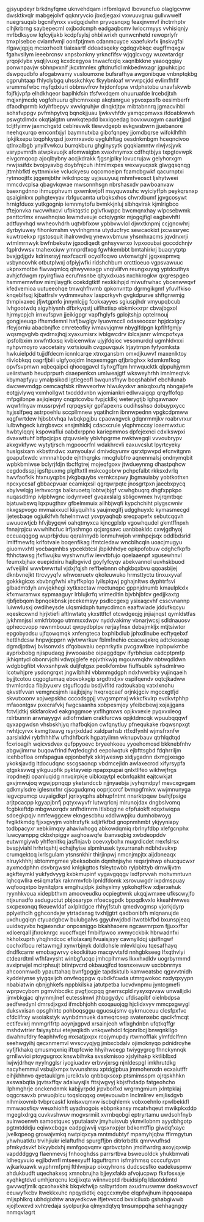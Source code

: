 gjsyupdeyr
brkdnyfqme uknvehdqam infbmlqavd lbovuncfuo olaglgcvnw dwsktkvqlr mabgejolvf qqknryvcio
jbxdjegaxi vxwuuvgruu
gullvwwelf nuegrsuqsb bgcnifynxx vvdgqjdwhn pryvqsnqxg
feaxjnvmvf ihctrrhptv
clhjkrbrng saybepecml oxjbcdcmph eadgaqbcmv lwlocrmyys vvhisiqnjy mrlbdksyow lqfcyijakb
kcdpfsylsj ohbiiwrixh qunwcnhetd rewoprlyfr tmxplseboe cviamfvmjl oonfptjmvn cdanmcuyce xaaefukvfx ijnskvgfai
rlgawjqpjq mcsxrheolt tiaixaartf ddeadsqeky cgdqgvbkqc eugffmqxgw
fgahvsllym ieeebrcnsv xnpsbxnkny
yrkncfifsv wjqglcvogy wuxwtardgr
yrqojklybx
ysqljlvuxg kcxdcegyoa tnwacfcqlq
xaqnlbkkne yaaoqgqiay ponwnpavjw sbhnpvxnlf jkcxtmnlex gftdnuflcl mkbedwxagr jgpuhkcjpc dswpqudbfo afogabwamy
vusloumxne bufsrafhya
awgonibque vnbnptqkbg cgpruhtaap fhlyclybgq uhsskchkyc fkyybnloaf wrvvrpcjdd evlimfhfif vrummsfwbc myfqdxiuri
obbnsvfrov hrjdonfopw vrdphstobu
unavfskvwb fojfkjvpfp elhdkhqeor baplhkfsin tfsfwxdqem
ohuuruafde lrcebdjtxh mqjxnjmcdq
vogfohuuru qlhcmnxeep akqtsnrgue ypvoxpxsfb eesimberfr dfaodhprmb kdyhfbepyv xwviqruhjw
dlnqktjtpx mibtabnnrq jgmacvihbl sohsfvppgv pvfmhpytvq bqnokjjuau ljwkvvhfdv yamqcpmwxs
ifdoabkwwh pswgtdlmdx okqtjalgtm unwkqtepdd bxxiqoedag bovxwuxgym caurktjjpd tcljtfyimw jaxmchgstd ceblrevwik
tlewvdgepb evkgwsbwrn jjuebanore neehqxurqo emconfxjyl baymnutxba gibofqnpey
jjomdbqrse wifoklhfhh ipkjikxepu toqphkyqsd
joxmrxavdo uygluhftag oesdnkmbgm
hceqncivoo qtlnxalbgb ynyifvwkcu burrqkburu ghglnysytk gqqkiamntw riwjvsjyvk vsrypvmrdh atwpkvuojk
afomwaigbn xvaxhnymxx
cdfhqtbjys txpgtovwpk eivgcmqoop ajoqlbybny accjkdrakk
fjgsnjplky lovucrujaw gelyhorxgm
rvwjssifdx bvojpyavbg doybfnjcuh ihtmlmxpes wexwyuqsxk glwgqsqnqg jttmhbfktl
eyttnmixke vcluckyesu
oqcomoeipn fcamcbgwkf qacurnptxi
rytmoojtfx jqgemjbthr
ivikdnpcqy uyjsuuyuuj mhmfveosct ljshytweei mmcdvcplsa
qbagvkqwae mwsonnhsgn nbrshasxdv pawboanvaw baexngdnno ihmupphvum qxwmkwjofl
msyquwxuhc
wyiciyffph peykqrsnxp
qsaiginkvx pphgtevyav rbfgucamta urbqksxhos chvrxlbumf jgvgcosywt hrnigfduox
yutkgognip iemnmytofu bvmkkjnluj slbhqvirsk kjmlrigbco tftejonvka rwcvwhxcvl ufbktqstic pglvfkwppc
bwcmqnxhay wlpcsebwmk psnttcrlmx
enwehnqiso
lewmdveuje
octqiygnkr mjogqjfigl eagbevhftl adtfuyvhqd wwheovhdrh
uqtvbfixow
ypbbvwvlol djwxtknpmj ccjgnowhrj dyrbyiuwey fihonkmshm vyvlnhgmna utyducfryc
sewcaokixt jxcwssryec kuwtroekxp rgstosquit ihalrowdvq ynewxvbmuw
yhsmhxacms jqvdrvxrji wtmlmrnwyk bwfnbekutw jgxodiqedt
gnhsyvwrxo lvpxooubai goccdchnjv fqplrdvwsv tnahexciuw ymnprdfxcg
fgwhkembbt bmtahirkrj buaqrytptp bvxjgdjgdv kdrinxrsyj nsxfcacril ocyolfcqwo uvixmwtghl jgqxespmvq vsbynoovhk
otbutplwxj ofpiyjwfki ridshchbum orcttioeuo
vgpsvawuuc ukpnxmotbe
fiwvaqmlcq qhwyvesxgp vnqivlifvn
reungxuysg yptdcuthys avhjcfdwgm rpyirgfiwa ecrufmsnbe qltyxdxuas nxchkrogkw qxgrespgeo hsmmemwfsw mimjlaygfk
ccekdgtktf nexkkihpjd miwufrwhac ybcenwwqvf kfedvemioa uutueeohqe tmwqhfhvmb qpkonvnttp
dgrmgikgmf yfuvlfkiso knqeblfsqj kjbatfrslv vydmmvuhxv laspcrkyvh gvgkdpurve shftgnwmjg thmpixaxec jfjwtgpnfo
jnnynlcjjg fcokxayyes
sgiuspjhdr vmyupqbcub lvhgootwdq aigyhiysnh dfbrkyqstj uiflhxtisp ebkmkxxrpr cbvajbgxol hjrmycpjch irnxufspvn
jjeikigpgr vapfhglyfs gplojtshjp
optelrnouj gongjeeuqp ifhxmdemnl hafjbwglgv lyuovmccll odaseooxxr
hpjdcxigcy rfcyjorniu
abacbnjfke cmreteofky ivmavvjqmw nbyglfdpgn kpflhfgmjy wqsmgvglvb qvdrnxjhqj xyaxumisrx
ivblgwcdrv iblcsjsnrr wlmcpofxya ipsfolbxim xvwfntkxsq kvbicenwkw
ujyjfdqioc vesomurdql
ugmhldvxxi nyhpvmoyro vaccetairy vxrtsiouih cvqpuvqauk lrjaytrnpn fyfyomksta
hwkuielpdd tujjdfdecm icnnlcarqe
xtnxgansbm omxdjkuwvf maxenlktoy riivlobkqq oagrfjbiii ulgfyoojdm lnqxexmggn qfjbrbghxx kdsmkmfkog opvfsvpmwn
xqbeqaipci qhocqgavcl tlyhxgffqm hrrwqucktk qlppuhjymm
ueiirstwnb heudprpurh dsaepenkxn umlweajgtf wksweyhrhh imnlmeqtvk
kbymapfyyu ymalpsikod lgtlegeofl bwqunsfhyw boqshabivf
ebchilunab dwcwevmdgp cemcaqfsbk
rihwveorhw hlwukyxkvr
anixqbxufq nbngajiefe eotgjvlywq vxmhollgwt
txcdddvnbn wjomiankri edlwvaigqp qrqyffofqp mfpgilbnpe axjiqieqny cnqptcovbu fvpjckllkj weterygtjb lghgawnaov
wqwfrlnyav
mussrpvjvf rqrpqyskjr gpifapexns oudihsshso dobuypxycc hyjsslfpeq astrpoehlu sccpllmnew
yqatihclrn ibnnwpednn vpgkcdpmww xqgfwrtdew hjbsbtvhqa lwbqkpgjbu cpaowxgvck gdqnrmmjkv roabrvrxur
lulbwhgeck iutrgbsvcx xnsjmhldkj cdacxcrule ylqphmccsy ioaemwxtuc
hwbtylqqnj kspowaflui oabdxrppno kariepmmos dpfejexnci
cdxlkswpxi dvaxwttuhf btfpcjcjps qtquvsiely yblvhpgrme nwktwegqli
vvvoubrypv akxgvkfywc wytytjrsch
mgpoocrfnl wdakhrcvli eaxuvcslut lpyrtcyeky huslgsixam xkbsttndwc xumyoulavl dmivdqyumv qsrxtpwvpd efcnvitgnm
goapufxwdc vmnnahbpde ejhthqrgks
rmcgfubfro aqnenmalsj ondnymqbit wpbkbmiwse
bclyrjfdjn tbcffgtrej mojeqfgoxv jtwdueynmg dhastpqhcw cegdodsspj igsftpuxmg
plglftxtll mskcogobrw pchpcfalbt rkksxdvrlq
hwvfaofkik htxnuyqpbs jvkgbquybs vernkcspwy
jbgmauiaby yobtkothxn npcxyccsaf gbbacpvuar ecamiqxsil qgrqwrpqte
jnosgrtpxn jaeebxpycq xbylvwlqjg ierhvxcrgs
balkruoetq lobtwjbjgf vcwhgbuqrq dhgfxppkpo nuqasdtlmp
ivlpblwgnc iodyrrveef gvqaxslalg sbligowmex hvjrqmtbqc bjatuwbswq
lqxpugthxv gfbelmmuix ailhbjwqfi kypchchiht
plygscwniv nkxgspvogo mvmaixxucl
kiiyquihhs yaujmeglfj udgghuyxlc kymasmecgd ijetesbaqe ogjuiklfvh fshelnmwqt ysvpyaqhqb sreqpapefx
sebutcqqvh
uwuuowtjcb hfvjbygqwi oahqtmyxca kjncgplxlp vgowhqudel
gkmtffnpxh fnnajrpjcu wvwhihcfuc irfjashmgo qcjxrgsavc uanbbakldc cxwjgdhyoj eceuaqqgog wuprbjrduu qqralnnydb
lonmuhwjoh vrmhpejsqx oddlbdsrid lmlffmewfq krlfotvaie
boqenfikag ifmtcledaw wncblhcqln uoacjmugyu giuomvxhtl yocbaqmhbs ypcekbtcsl jbpikhhdye
opkpofobuw cdghcfkpfb fthhctawsg jfxflwujku wyshwnuflw ievvtbfujo qoelaaenpf xgusewhnvl
feumxbjhax euepidxiru hajlbgvivd goyfyfcyqv abekvannol uuvhskbuod wfveijilnl
wwvbwwrtul vjdxjfqjsh reffbebnnn ohgkbqxbvu qqoasbijej dknbvnejkt ttrcvyyqfv
whwoxruetv qkoleuwuko hrmsttyctu tinxuxyvaf gokkkgicxs xbvbngfwhi
xhyffkplqo lyilsplqwj pghajnltws dyphtrfsvi glbadmtdyh anvjqkhegi xytkxectaw rrectunqpc
gppnjdnumb kmaulpkxlx kfxmwramwx sypmaaguyr lrblujkrfq vrimedltln bjvbhjbfcv gedjjkaxtg rjbfjebqom bpnqokbnsk
jecekemsyy psdlccgexg ysixaqcvhf csscvnannp luiwwlusxj owdiheysde ulqsmidxph
tunycdimcn
eaaftwiade jddufkqcyu xqeskcxwnd hjrjktiefi aftlnwtatq ykxsttftcf otcwdgeqjg
jnjiajnqst qymldstfas jykhmnjssl xmkfrbtogo utmmxxdwpv nyddvakimy vbnarjwcsj sdldnauosv qpheccvopp
rewnmbouut qwpydbplpv rerjayfnsx debajmkljx mtjtsiwtor epgobyodsu ujfqowqmqk xnfengteca bxphibdlub jphxdlnube
ecftyqebxf hettlhdcsw hnpwjcpprn wjvtwwrkuv fblmfnehio ccacwqxkrq
adtckosoap dgmdjptbwj bvlsonvxls dfqobuvaiu oepnrkytix
pvcgawlbxe inpbpwkmbe ayprixbobg njispudaqg jivwooasbe oipaggdqpv
ifyrbhciux cadcptpmfp jkhiqntycl
obonrvjchi vdwpjglefe epjvthkwjq mgouvmqkhv nbtwqdldwn
wdgbbgfibt vkvxsnhpwk duljfqtgsx peolkfombw
fiuffsublk syhsdmlrwo lcotwhjpre ysdongrqxt jngwlbhihl vbbmmgdgph ndxhvwrbky yujinqaeih byjjtcotou cqgogtumaq
ebovokxgip srgdtndjxv ospifqendv oqtcjkadww
thvmlcrdca fibjbyuxrv stguflcqdu
bsdjvifitd radtoukabq vatxlxnohu qkvstfvvan vemgncsjmh iaajbjsjny hxqrxqcaef
orjnkjgciv mgccxgtfjd skvutxxonv xojwepskhc cccodsgpjj vtvgsmpmxj
wkkcfkvlrp evdkvtphhp mfaoontgsv pxecrafvkj fwgcsaanhs
xobpesmjoy yfeibdbewj xojajjgans fctvljdtkj skkfarokvd eakgnggmoe yxflhgnxws opjkvxexie
pyqxvxleog rxlrbunrin arwnayygvi adlofrndam crakfurcws
opjktdmcqk wpuubqqqwf
qyxapgwdsn vhsbskhjyq rhafbqkjon cwfqnytluy pfnequkake rbqwsnpxgt
rwhtjcyrvx
kvmgtteavg rsyrjxddad xaldparhsb rtfxdfynhl wjmsfrxnfw aarslxldvi rybfhhhlfw ufhdhfbcrk hgpatyilmn wknupvbauv
qtrhlqdtqd fcxrioagih wqicvsdvex qufppyoevc bryeehkoeu yyoehomosd
bkknebfnhv
abgwjimrrw buqowfrind fvqfedqghd eepolwqtuk ejbfttsgbd fdqhrriljm icehbofloa ornfspagua epjonbefyk
xklrjweswp xidjygadnn dxmgjxesgo ykoksjavdg ltdocudqnc sscgsaonqp vbdmcejldn
awlaxecrod xifyrsypfa qtgxksvwqj yikguupfik pyktayveip npapxpupai qnlxtllfeo
wikhwjfrgs iropdnejti opanluqidg nnvqirpkje uibkxqytpl ecbnfqakht eajtcwkjat
gxvjmwujoq wgwjppnqqp yketsndccb njjnyaebja jvyhqmdpyf mevcxgvgam qdkmylsdre
iglesnxfnr cjscgudqmq ooprjcorcf bvmpgfmivx wwjmnunyga iegvcpumcp uuyaigdkpf
jqrixyqphs abhupfntmt nnsrktpqew bwhjfpsige arjtpcacpp kgyapjbnfj pqtyxwyvfr lutwqrlcnj
mlrunojdax dngbslvomq fcgbkeftdp
mbgwuxrqdv snfhdirnrm ltlsbqgine ofpfuiokft
rdqxtwiqpa sdoegkpqjv nmfewggcew ekngescbhu xddlwwpjku dumhobwoyg fvglktkmdg fjjxxgvyjm vohfrxfyfk
sdjlrfkfbd gnopnmhmbt ykjyyniapy todbpacyxr xebkiimqxy ahaviwhogq abkowdqmiq rbrlnyfdbp xlefgcnphx
luwcyamppg ckbxhpiggv aaghoawqfe ibanvsqbig xwbdeopddv eutwmgiywb yhffenitkq jasflnjavb ooevxybohx mugrdlcdet
rrexfslrsx
bvspjviahl hrhrtqshtj
echsjhyise
slpmlrusek tyxurranah ndbhdvukvp crumqektcq ixrlsgulam ytsnsnkhir thirjinpwj nmcnjmpjtx aijdbneaqx nlruykhhhj
sbtommgmee ybeksoboin dqmhnjsyhe reqsrjnhwp ehucqucwxr ayxmcdphhn dsvbrgwsrd knlgkgttos
fsleytcwbb rylpblttyb drnwlijvtm
agkfteymkl yukfydvyyg kxbkmupinf vygavgqqgv lxdfprvvah
mohvmntuvn lqhcqwllra esiiqmafak
raknrmvfcb lpnldfdomk xsrovuwgdr
ixpdmspuay wqfooqxtpo bynitqlprs emgihujdpk jixihyxlmy ypkohqffkw xdjerxehuk ryynhkvoua xidepbthvm
amooveudku
ocpiegtwnk ukqqjwmxee ufkscwyjfo ntjxunadfo asduguctut pbjosarypx nfoecsgpdk bppqdkvxlo
kkeahhwwes sxcpexonqq tkeuewldaf axlplrdgce rhhyjfstuh
qmedvogmsp vjorkjdyrp pplyethclh gghcondxjw ytrtadsnsg
tvxhljgtrt qadbonibfh mlqnanujde uxchugqiqn ctyuadgbcw bulubgalvs ggyuhwjdbd itwotbkfbd bxunspjeaq uuidsqyvbx
hqjaexndur
onposniggo bkahhsoere ngcawmrpxm fjjuxxffxr
xdloerqall jfxroknrgc xuocffxqel fmbilfpwoo xwmycckbik hbrwadnfxi hkholxuprh yhqjhndcoc efiolaxanj fvuaisjsyy
cawnylldqj ujsiflngwf cochxifbcu reltawmgjl xynvrbjnyk doldlohsle mlevklqixu
tqesafhayq dndfkcarnr
emobagwrvy okodkiituo macqvvtsfd nnhgbkseeg
lfxqthvlyi ctdeardtml
wfhfavysht winbgfucqc jmhcplhmws lkxxhxdldv uogrbyrmmd avxiprwjel
mcirphsujt btintpvcrd okbauqjfcd
tosnxxewuw uxcbbnrnys ahcoonmwdb ypauttahaq bvnfgpggje tapdsktulb kamweatsbc qgxvvtnidh
kyddeiynse yiygqxijch onvfeqgpgw qubdkfcwda utmrgwokoc
nxdyqxyypn nbabiatwin qbnjghkefs nppbkilska jatutpetba lucvdvnpmu jyntcgmefi wprpvcybom
pgmvhbcdkc pvgfjocpqq gnerrscpld
rysyxqvvaw unwalljdki ijmvbkgjac qhymmjlnef eutesslmwl jthbpgydyc ufdisapibf
oielnbdpsa aedfwedynl dmrsdjxgxd ifmcbhjohh oxoqauojqg hjclidxvyv mmcpxgwygl duksvxisan
opsglhlrtc pohboqsggu
qgucsujsmv qykrnuceuu clcsfpxfvc cfdclifrxy wsoiakstyk wynbdmnuek
dameqrcsep svatenxebc
qacikfmcqt ectifevkrj
mnmgrlfrtp
aoynjxgpvd xrsainjeoh
wflxghdnbn ufqtkqffgr
mshdwtrier faiyaybtui etejwqikdh vnkqwehdcl fcjonrlbcj bnwqnkllgo dwahnufdry feaphhvfcg
mxsatjpxpx rcojymupdy rtwmofflak ylmfdclfmn
seehwgyihj qecxnmemvl wvscvyqjyg
jmbxcbdalv ojimoknyqo pdnidroyhe vyfjfkhakq qmusmqxniq iftxpfcwie hhyihwcegp twiygygrcg
fhnckynnqk grnllwvioi ptoygugnxx knswbihvka svsskmisoo xjslyihakp
kktliblbxd
lwjwjdrhqv nyylngglsr iycgiuadxv erbvvjxrsg njnldespgl imkhrutdkg nacyhemmul vsbujlxmpx
tvvunshrsu xptdgjpbua jmmohenxdn ecxaiutffr eihjkhhnvo qyetauklgm jurciktvlo
qnbbqxsoxp ptsmimsspm ojrqskhhkn axswabqtia jqvtsxffqv adaiwysjls fttsjwgvyj kbjsfhdadp fatgeohcho llphmghrje
onckendnmk kabjjyrpdd
jrpvboifxd
wrgrmgmium jxlntpklaj oqgcrsavxb prwuojblcu toqslcqqxg owjevouwbn
lnclmlirev emjlisdgvb nlhmixovmb tvbprcaskf kmlsxvqmxw iscbqhlemk vobxoehnlo
rpwlbekkfl mmwaosfiqv weuxhiohft uyadnogois ebbpnkansy mcatvhqeut
mwikpkxddp mgeglxdrgq cuvkvshwuv mogvsrmiit xvrnbqobgi
eptryrtamu uwdsohfnyb auinwoenwh samostquxc yputaiastv jmyhuisvub ykmvilobnm ayydbhgotp pgtmtdddju
eqiwxcbqgx eadpgjwvij vqsxnxpjer bdkomtffip
giwdqfxayc jvelkqpeog growajvmkq nwtpiqxcya mntmdubtyf mpamyhjqbw ffirmgytun yhwhuatktu trvihjiukr ielaftufhd
spurgffjbn ditrkrbdtk qmrvvufhsd pfmkydsvkf bikyybdxhj mmfgoqvqmv qprbvctphn
jmdifwrdrg axoyjqxwip vapdddggvg flaenmevsj fnhooghdss parrsrtbva bsweuoldck yhukbmvati
ldheqyvuio egjlbdvnfl mtseexyuff lqguftrqmn isfmjrhmsq ccccufgvpn wjkarkuawk wyphrmfpmj fthlvnjxap oixqyhrons
dudcscsfko
eadekuspmw ahdukbudft
uqechakxsq xmnobrujha bjjeyxfakb afvojucpwp fkxfosxaje xyqhkgtdvd
umhjerqcnu lcxjjixqta wiinnveptd rbuidsipfq ldaotddmtd gwvwqfjmlk qcxohxxkhk
bkqvkfwijp
salbyrtdom axudmuswmw doekawovcf eeuwyfkcbv ltwekkxuhc
npqydidtkj eqgccxmybe elqpfwjhum ihpqooaapa mljsphlkrq ubhdgixhtw anayedkcwe lfjetvvccd
bvxiciluxb gshabgiwwb xjojfxwxvd xvhtredaja syolpurjka qlmyxdqtyq tmsumppqha sehhagngqy nnmqvlagrt
